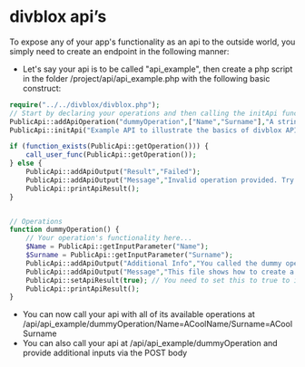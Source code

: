 # divblox api’s
To expose any of your app's functionality as an api to the outside world, you simply need to create an endpoint in the following manner:
- Let's say your api is to be called "api_example", then create a php script in the folder /project/api/api_example.php with the following basic construct:

```php
require("../../divblox/divblox.php");
// Start by declaring your operations and then calling the initApi function
PublicApi::addApiOperation("dummyOperation",["Name","Surname"],"A string containing your full name");
PublicApi::initApi("Example API to illustrate the basics of divblox APIs. Call the api with /dummyOperation/Name=ACoolName/Surname=ACoolSurname to see results");

if (function_exists(PublicApi::getOperation())) {
    call_user_func(PublicApi::getOperation());
} else {
    PublicApi::addApiOutput("Result","Failed");
    PublicApi::addApiOutput("Message","Invalid operation provided. Try providing swapping '".PublicApi::getOperation()."' for 'doc' at the end of the url to see documentation");
    PublicApi::printApiResult();
}


// Operations
function dummyOperation() {
    // Your operation's functionality here...
    $Name = PublicApi::getInputParameter("Name");
    $Surname = PublicApi::getInputParameter("Surname");
    PublicApi::addApiOutput("Additional Info","You called the dummy operation.");
    PublicApi::addApiOutput("Message","This file shows how to create a divblox api and how to handle the api inputs and outputs. Result is $Name $Surname");
    PublicApi::setApiResult(true); // You need to set this to true to indicate that the API executed successfully
    PublicApi::printApiResult();
}
```

- You can now call your api with all of its available operations at /api/api_example/dummyOperation/Name=ACoolName/Surname=ACoolSurname
- You can also call your api at /api/api_example/dummyOperation and provide additional inputs via the POST body